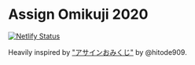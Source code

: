 # Assign Omikuji 2020

[![Netlify Status](https://api.netlify.com/api/v1/badges/b2139450-8e55-4727-bfb2-7a1cdc8cfaca/deploy-status)](https://app.netlify.com/sites/festive-montalcini-351e5d/deploys)

Heavily inspired by ["アサインおみくじ"](https://hitode909.appspot.com/assign_omikuji/) by @hitode909.

